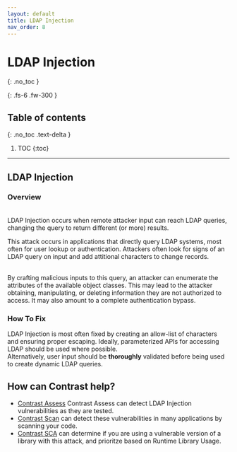 ```yaml
---
layout: default
title: LDAP Injection
nav_order: 8
---
```


# LDAP Injection
{: .no_toc }

{: .fs-6 .fw-300 }

## Table of contents
{: .no_toc .text-delta }

1. TOC
{:toc}

---
## LDAP Injection

### Overview 
<br/>
LDAP Injection occurs when remote attacker input can reach LDAP queries, changing the query to return different (or more) results. 

This attack occurs in applications that directly query LDAP systems, most often for user lookup or authentication. 
Attackers often look for signs of an LDAP query on input and add attitional characters to change records. 
<br/>
<br/> 

By crafting malicious inputs to this query, an attacker can enumerate the attributes of the available object classes. This may lead to the attacker obtaining, manipulating, or deleting information they are not authorized to access. It may also amount to a complete authentication bypass.

### How To Fix  

LDAP Injection is most often fixed by creating an allow-list of characters and ensuring proper escaping. Ideally, parameterized APIs for accessing LDAP should be used where possible. 
<br/> 
Alternatively, user input should be **thoroughly** validated before being used to create dynamic LDAP queries. 


## How can Contrast help? 

- [Contrast Assess](https://www.contrastsecurity.com/contrast-assess) Contrast Assess can detect LDAP Injection vulnerabilities as they are tested. 
- [Contrast Scan](https://www.contrastsecurity.com/contrast-scan) can detect these vulnerabilities in many applications by scanning your code.
- [Contrast SCA](https://www.contrastsecurity.com/contrast-sca) can determine if you are using a vulnerable version of a library with this attack, and prioritze based on Runtime Library Usage.

